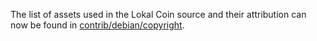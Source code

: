 The list of assets used in the Lokal Coin source and their attribution can now be found in [contrib/debian/copyright](../contrib/debian/copyright).

